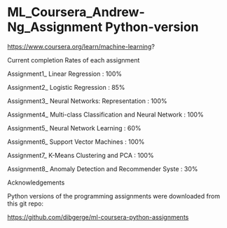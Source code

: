 # ML_Coursera_Andrew-Ng_Assignment Python-version

https://www.coursera.org/learn/machine-learning?

Current completion Rates of each assignment 

Assignment1_ Linear Regression : 100%

Assignment2_ Logistic Regression : 85%

Assignment3_ Neural Networks: Representation : 100%

Assignment4_ Multi-class Classification and Neural Network : 100%

Assignment5_ Neural Network Learning : 60%

Assignment6_ Support Vector Machines : 100%

Assignment7_ K-Means Clustering and PCA : 100%

Assignment8_ Anomaly Detection and Recommender Syste : 30%



Acknowledgements

Python versions of the programming assignments  were downloaded from this git repo:

https://github.com/dibgerge/ml-coursera-python-assignments
